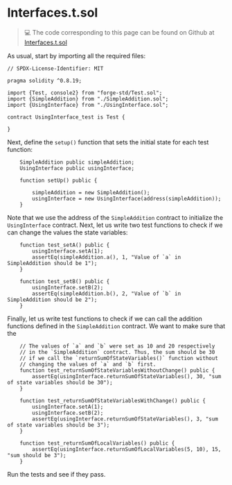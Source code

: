 # Interfaces.t.sol

> 💻 The code corresponding to this page can be found on Github at [Interfaces.t.sol](https://github.com/Genesis3800/Solidity-in-Foundry-Repo/blob/main/src/SolidityBasics/Interfaces/Interfaces.t.sol)

As usual, start by importing all the required files:

```solidity
// SPDX-License-Identifier: MIT

pragma solidity ^0.8.19;

import {Test, console2} from "forge-std/Test.sol";
import {SimpleAddition} from "./SimpleAddition.sol";
import {UsingInterface} from "./UsingInterface.sol";

contract UsingInterface_test is Test {

}
```

Next, define the `setup()` function that sets the initial state for each test function:

```solidity
    SimpleAddition public simpleAddition;
    UsingInterface public usingInterface;

    function setUp() public {
        
        simpleAddition = new SimpleAddition();
        usingInterface = new UsingInterface(address(simpleAddition));
    }
```

Note that we use the address of the `SimpleAddition` contract to initialize the `UsingInterface` contract.
Next, let us write two test functions to check if we can change the values the state variables:

```solidity
    function test_setA() public {
        usingInterface.setA(1);
        assertEq(simpleAddition.a(), 1, "Value of `a` in SimpleAddition should be 1");
    }

    function test_setB() public {
        usingInterface.setB(2);
        assertEq(simpleAddition.b(), 2, "Value of `b` in SimpleAddition should be 2");
    }
```

Finally, let us write test functions to check if we can call the addition functions defined in the `SimpleAddition` contract. We want to make sure that the 

```solidity
    // The values of `a` and `b` were set as 10 and 20 respectively
    // in the `SimpleAddition` contract. Thus, the sum should be 30
    // if we call the `returnSumOfStateVariables()` function without
    // changing the values of `a` and `b` first.
    function test_returnSumOfStateVariablesWithoutChange() public {
        assertEq(usingInterface.returnSumOfStateVariables(), 30, "sum of state variables should be 30");
    }

    function test_returnSumOfStateVariablesWithChange() public {
        usingInterface.setA(1);
        usingInterface.setB(2);
        assertEq(usingInterface.returnSumOfStateVariables(), 3, "sum of state variables should be 3");
    }

    function test_returnSumOfLocalVariables() public {
        assertEq(usingInterface.returnSumOfLocalVariables(5, 10), 15, "sum should be 3");
    }
```

Run the tests and see if they pass.
